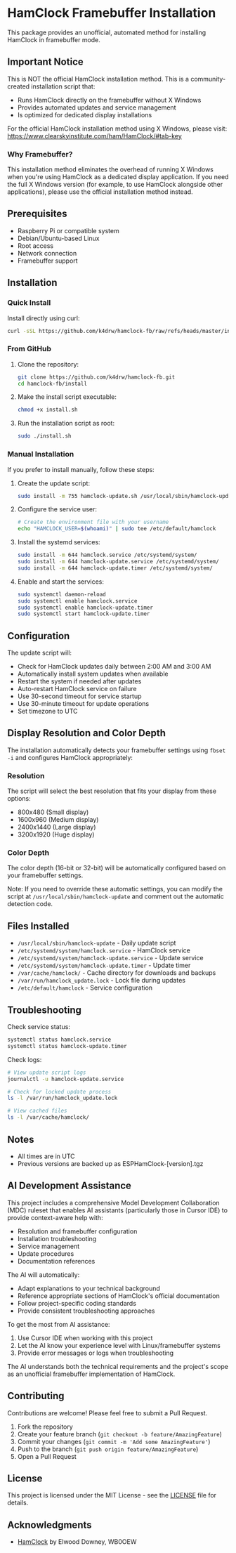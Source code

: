 # HamClock Framebuffer Installation

This package provides an unofficial, automated method for installing HamClock in framebuffer mode. 

## Important Notice

This is NOT the official HamClock installation method. This is a community-created installation script that:
- Runs HamClock directly on the framebuffer without X Windows
- Provides automated updates and service management
- Is optimized for dedicated display installations

For the official HamClock installation method using X Windows, please visit:
https://www.clearskyinstitute.com/ham/HamClock/#tab-key

### Why Framebuffer?
This installation method eliminates the overhead of running X Windows when you're using HamClock as a dedicated display application. If you need the full X Windows version (for example, to use HamClock alongside other applications), please use the official installation method instead.

## Prerequisites

- Raspberry Pi or compatible system
- Debian/Ubuntu-based Linux
- Root access
- Network connection
- Framebuffer support

## Installation

### Quick Install
Install directly using curl:
```bash
curl -sSL https://github.com/k4drw/hamclock-fb/raw/refs/heads/master/install.sh | sudo bash
```

### From GitHub
1. Clone the repository:
   ```bash
   git clone https://github.com/k4drw/hamclock-fb.git
   cd hamclock-fb/install
   ```
2. Make the install script executable:
   ```bash
   chmod +x install.sh
   ```
3. Run the installation script as root:
   ```bash
   sudo ./install.sh
   ```

### Manual Installation
If you prefer to install manually, follow these steps:

1. Create the update script:
   ```bash
   sudo install -m 755 hamclock-update.sh /usr/local/sbin/hamclock-update
   ```

2. Configure the service user:
   ```bash
   # Create the environment file with your username
   echo "HAMCLOCK_USER=$(whoami)" | sudo tee /etc/default/hamclock
   ```

3. Install the systemd services:
   ```bash
   sudo install -m 644 hamclock.service /etc/systemd/system/
   sudo install -m 644 hamclock-update.service /etc/systemd/system/
   sudo install -m 644 hamclock-update.timer /etc/systemd/system/
   ```

4. Enable and start the services:
   ```bash
   sudo systemctl daemon-reload
   sudo systemctl enable hamclock.service
   sudo systemctl enable hamclock-update.timer
   sudo systemctl start hamclock-update.timer
   ```

## Configuration

The update script will:
- Check for HamClock updates daily between 2:00 AM and 3:00 AM
- Automatically install system updates when available
- Restart the system if needed after updates
- Auto-restart HamClock service on failure
- Use 30-second timeout for service startup
- Use 30-minute timeout for update operations
- Set timezone to UTC

## Display Resolution and Color Depth

The installation automatically detects your framebuffer settings using `fbset -i` and configures HamClock appropriately:

### Resolution
The script will select the best resolution that fits your display from these options:
- 800x480 (Small display)
- 1600x960 (Medium display)
- 2400x1440 (Large display)
- 3200x1920 (Huge display)

### Color Depth
The color depth (16-bit or 32-bit) will be automatically configured based on your framebuffer settings.

Note: If you need to override these automatic settings, you can modify the script at `/usr/local/sbin/hamclock-update` and comment out the automatic detection code.

## Files Installed

- `/usr/local/sbin/hamclock-update` - Daily update script
- `/etc/systemd/system/hamclock.service` - HamClock service
- `/etc/systemd/system/hamclock-update.service` - Update service
- `/etc/systemd/system/hamclock-update.timer` - Update timer
- `/var/cache/hamclock/` - Cache directory for downloads and backups
- `/var/run/hamclock_update.lock` - Lock file during updates
- `/etc/default/hamclock` - Service configuration

## Troubleshooting

Check service status:
   ```bash
   systemctl status hamclock.service
   systemctl status hamclock-update.timer
   ```

Check logs:
   ```bash
   # View update script logs
   journalctl -u hamclock-update.service

   # Check for locked update process
   ls -l /var/run/hamclock_update.lock

   # View cached files
   ls -l /var/cache/hamclock/
   ```

## Notes
- All times are in UTC
- Previous versions are backed up as ESPHamClock-[version].tgz

## AI Development Assistance

This project includes a comprehensive Model Development Collaboration (MDC) ruleset that enables AI assistants (particularly those in Cursor IDE) to provide context-aware help with:

- Resolution and framebuffer configuration
- Installation troubleshooting
- Service management
- Update procedures
- Documentation references

The AI will automatically:
- Adapt explanations to your technical background
- Reference appropriate sections of HamClock's official documentation
- Follow project-specific coding standards
- Provide consistent troubleshooting approaches

To get the most from AI assistance:
1. Use Cursor IDE when working with this project
2. Let the AI know your experience level with Linux/framebuffer systems
3. Provide error messages or logs when troubleshooting

The AI understands both the technical requirements and the project's scope as an unofficial framebuffer implementation of HamClock.

## Contributing

Contributions are welcome! Please feel free to submit a Pull Request.

1. Fork the repository
2. Create your feature branch (`git checkout -b feature/AmazingFeature`)
3. Commit your changes (`git commit -m 'Add some AmazingFeature'`)
4. Push to the branch (`git push origin feature/AmazingFeature`)
5. Open a Pull Request

## License

This project is licensed under the MIT License - see the [LICENSE](LICENSE) file for details.

## Acknowledgments

- [HamClock](https://www.clearskyinstitute.com/ham/HamClock/) by Elwood Downey, WB0OEW
